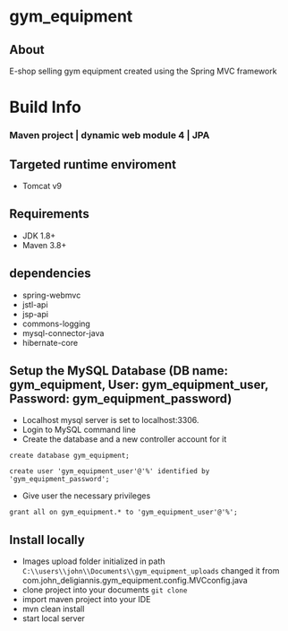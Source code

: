 # gym_equipment

## About
E-shop selling gym equipment created using the Spring MVC framework

# Build Info

### Maven project | dynamic web module 4 | JPA

## Targeted runtime enviroment
- Tomcat v9

## Requirements
- JDK 1.8+
- Maven 3.8+

## dependencies
- spring-webmvc
- jstl-api
- jsp-api
- commons-logging
- mysql-connector-java
- hibernate-core

## Setup the MySQL Database (DB name: gym_equipment, User: gym_equipment_user, Password: gym_equipment_password)
- Localhost mysql server is set to localhost:3306.
- Login to MySQL command line
- Create the database and a new controller account for it

` create database gym_equipment; `

` create user 'gym_equipment_user'@'%' identified by 'gym_equipment_password'; `

- Give user the necessary privileges

` grant all on gym_equipment.* to 'gym_equipment_user'@'%'; `

## Install locally
- Images upload folder initialized in path `C:\\users\\john\\Documents\\gym_equipment_uploads` changed it from com.john_deligiannis.gym_equipment.config.MVCconfig.java
- clone project into your documents
` git clone  `
- import maven project into your IDE
- mvn clean install
- start local server





